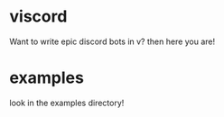 # viscord
Want to write epic discord bots in v? then here you are!



# examples
look in the examples directory!
